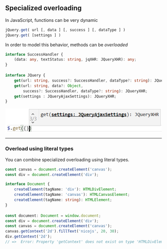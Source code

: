 ## Specialized overloading

In JavaScript, functions can be very dynamic

```javascript
jQuery.get( url [, data ] [, success ] [, dataType ] )
jQuery.get( [settings ] )
```

In order to model this behavior, methods can be _overloaded_

<!-- .element class="fragment" data-fragment-index="0" -->

```typescript
interface SuccessHandler {
    (data: any, textStatus: string, jqXHR: JQueryXHR): any;
}

interface JQuery {
    get(url: string, success?: SuccessHandler, dataType?: string): JQueryXHR;
    get(url: string, data?: Object,
        success?: SuccessHandler, dataType?: string): JQueryXHR;
    get(settings : JQueryAjaxSettings): JQueryXHR;
}
```

<!-- .element class="fragment" data-fragment-index="0" -->

![specialized-signature-intellisense](resources/specialized-overloading-intellisense.png)

<!-- .element class="fragment" data-fragment-index="0" -->

---

### Overload using literal types

You can combine specialized overloading using literal types.

```javascript
const canvas = document.createElement('canvas');
const div = document.createElement('div');
```

```typescript
interface Document {
    createElement(tagName: 'div'): HTMLDivElement;
    createElement(tagName: 'canvas'): HTMLCanvasElement;
    createElement(tagName: string): HTMLElement;
}

const document: Document = window.document;
const div = document.createElement('div');
const canvas = document.createElement('canvas');
canvas.getContext('2d').fillText('nicojs', 20, 30);
div.getContext('2d');
// =>  Error: Property 'getContext' does not exist on type 'HTMLDivElement'.
```
<!-- .element class="fragment" data-fragment-index="0" -->
